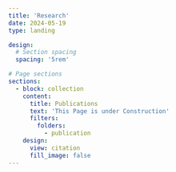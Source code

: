 ```yaml
---
title: 'Research'
date: 2024-05-19
type: landing

design:
  # Section spacing
  spacing: '5rem'

# Page sections
sections:
  - block: collection
    content:
      title: Publications
      text: 'This Page is under Construction'
      filters:
        folders:
          - publication
    design:
      view: citation
      fill_image: false
---
```

